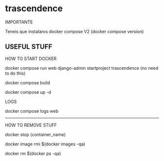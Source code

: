# trascendence

IMPORTANTE

Teneis que instalaros docker compose V2 (docker compose version)

## USEFUL STUFF

HOW TO START DOCKER

docker compose run web django-admin startproject trascendence (no need to do this)

docker compose build

docker compose up -d

LOGS

docker compose logs web

-----------------------------------------

HOW TO REMOVE STUFF 

docker stop (container_name)

docker image rmi $(docker images -qa)

docker rm $(docker ps -qa)